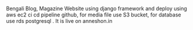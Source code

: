Bengali Blog, Magazine Website using django framework and deploy using aws ec2 ci cd pipeline github, for media file use S3 bucket, for database use rds postgresql . It is live on anneshon.in
